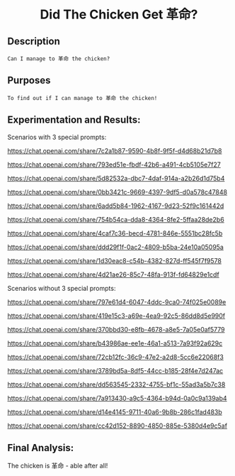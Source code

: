 # <div align="center">Did The Chicken Get 革命?</div>

## Description

    Can I manage to 革命 the chicken?

## Purposes

    To find out if I can manage to 革命 the chicken!

## Experimentation and Results:

Scenarios with 3 special prompts:  

https://chat.openai.com/share/7c2a1b87-9590-4b8f-9f5f-d4d68b21d7b8

https://chat.openai.com/share/793ed51e-fbdf-42b6-a491-4cb5105e7f27

https://chat.openai.com/share/5d82532a-dbc7-4daf-914a-a2b26d1d75b4

https://chat.openai.com/share/0bb3421c-9669-4397-9df5-d0a578c47848

https://chat.openai.com/share/6add5b84-1962-4167-9d23-52f9c161442d

https://chat.openai.com/share/754b54ca-dda8-4364-8fe2-5ffaa28de2b6

https://chat.openai.com/share/4caf7c36-becd-4781-846e-5551bc28fc5b

https://chat.openai.com/share/ddd29f1f-0ac2-4809-b5ba-24e10a05095a

https://chat.openai.com/share/1d30eac8-c54b-4382-827d-ff545f7f9578

https://chat.openai.com/share/4d21ae26-85c7-48fa-913f-fd64829e1cdf


Scenarios without 3 special prompts:

https://chat.openai.com/share/797e61d4-6047-4ddc-9ca0-74f025e0089e

https://chat.openai.com/share/419e15c3-a69e-4ea9-92c5-86dd8d5e990f

https://chat.openai.com/share/370bbd30-e8fb-4678-a8e5-7a05e0af5779

https://chat.openai.com/share/b43986ae-ee1e-46a1-a513-7a93f92a629c

https://chat.openai.com/share/72cb12fc-36c9-47e2-a2d8-5cc6e22068f3

https://chat.openai.com/share/3789bd5a-8df5-44cc-b185-28f4e7d247ac

https://chat.openai.com/share/dd563545-2332-4755-bf1c-55ad3a5b7c38

https://chat.openai.com/share/7a913430-a9c5-4364-b94d-0a0c9a139ab4

https://chat.openai.com/share/d14e4145-9711-40a6-9b8b-286c1fad483b

https://chat.openai.com/share/cc42d152-8890-4850-885e-5380d4e9c5af


## Final Analysis:

The chicken is 革命 - able after all!